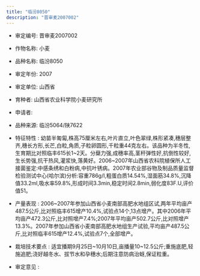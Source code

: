 ```yaml
---
title: "临汾8050"
description: "晋审麦2007002"
---
```

* 审定编号:  晋审麦2007002

*  作物名称:  小麦

*  品种名称:  临汾8050

*  审定年份:  2007

*  审定单位:  山西省

* 育种者:  山西省农业科学院小麦研究所

*  申请者:  

*  品种来源:  临汾5064/陕7622

*  特征特性 : 
幼苗半匍匐,株高75厘米左右,叶片直立,叶色翠绿,株形紧凑,穗层整齐,穗长方形,长芒,白粒,角质,子粒卵圆形,千粒重44克左右。该品种为半冬性,生育期比对照临丰615长1~2天。分蘖力强,成穗率高,茎秆弹性好,抗倒性较好,生长势强,抗干热风,灌浆快,落黄好。2006~2007年山西省农科院植保所人工接菌鉴定:中感条绣和白粉病,中抗叶锈病。2007年农业部谷物及制品质量监督检验测试中心(哈尔滨)分析:容重786g/l,粗蛋白质14.54%,湿面筋34.8%,沉降值33.2ml,吸水率59.8%,形成时间3.3min,稳定时间2.8min,弱化度83F.U,评价值51。
 
*  产量表现 : 
2006~2007年参加山西省小麦南部高肥水地组区试,两年平均亩产487.5公斤,比对照临丰615增产10.4%,试验点14个,13点增产。其中2006年平均亩产472.3公斤,比对照增产7.4%;2007年平均亩产502.7公斤,比对照增产13.3%。2007年参加山西省小麦南部高肥水地组生产试验,平均亩产487.5公斤,比对照临丰615增产12.4%,试验点7个,全部增产。

*  栽培技术要点 : 
适宜播期9月25日~10月10日,亩播量10~12.5公斤;重施底肥,轻施追肥;浇好越冬水、拔节水和孕穗水;后期注意防病治蚜,保证粒重。

*  审定意见 : 


